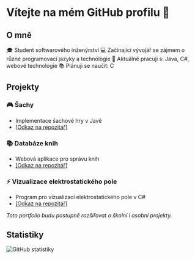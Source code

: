 # Vítejte na mém GitHub profilu 👋

## O mně
🎓 Student softwarového inženýrství
💻 Začínající vývojář se zájmem o různé programovací jazyky a technologie
🌱 Aktuálně pracuji s: Java, C#, webové technologie
📚 Plánuji se naučit: C

## Projekty
### 🎮 Šachy
- Implementace šachové hry v Javě
- [[Odkaz na repozitář]](https://github.com/LazyView/Chess-2023.git)

### 📚 Databáze knih
- Webová aplikace pro správu knih
- [[Odkaz na repozitář]](https://github.com/LazyView/WEBAPP_Booksie.git)

### ⚡ Vizualizace elektrostatického pole
- Program pro vizualizaci elektrostatického pole v C#
- [[Odkaz na repozitář]](https://github.com/LazyView/Vizualizace_elektrostatickeh_pole.git)

_Toto portfolio budu postupně rozšiřovat o školní i osobní projekty._

## Statistiky
![GitHub statistiky](https://github-readme-stats.vercel.app/api?username=LazyView&show_icons=true&theme=transparent)
